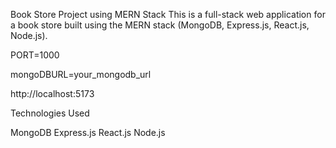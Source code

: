 Book Store Project using MERN Stack
This is a full-stack web application for a book store built using the MERN stack (MongoDB, Express.js, React.js, Node.js). 



PORT=1000

mongoDBURL=your_mongodb_url


 http://localhost:5173

Technologies Used

MongoDB
Express.js
React.js
Node.js
